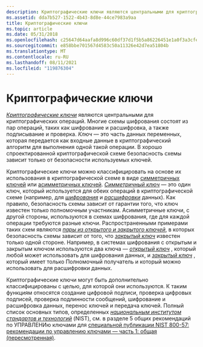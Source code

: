 ```yaml
---
description: Криптографические ключи являются центральными для криптографических операций.
ms.assetid: dda7b527-1522-4b43-8d8e-44ce7983a9aa
title: Криптографические ключи
ms.topic: article
ms.date: 05/31/2018
ms.openlocfilehash: c25647d64aafa8d996c60df37d1f5b5a86226451e1a0f3a3cfefc7ef405f3a11
ms.sourcegitcommit: e858bbe701567d4583c50a11326e42d7ea51804b
ms.translationtype: MT
ms.contentlocale: ru-RU
ms.lasthandoff: 08/11/2021
ms.locfileid: "119876304"
---
```

# <a name="cryptographic-keys"></a>Криптографические ключи

[*Криптографические ключи*](../secgloss/c-gly.md) являются центральными для криптографических операций. Многие схемы шифрования состоят из пар операций, таких как шифрование и расшифровка, а также подписывание и проверка. *Ключ* — это часть данных переменных, которая передается как входные данные в криптографический алгоритм для выполнения одной такой операции. В хорошо спроектированной криптографической схеме безопасность схемы зависит только от безопасности используемых ключей.

Криптографические ключи можно классифицировать на основе их использования в криптографической схеме в виде [симметричных ключей](symmetric-keys.md) или [асимметричных ключей](public-private-key-pairs.md). [*Симметричный ключ*](../secgloss/s-gly.md) — это один ключ, который используется для обеих операций в криптографической схеме (например, для [*шифрования*](../secgloss/e-gly.md) и [*расшифровки*](../secgloss/d-gly.md) данных). Как правило, безопасность схемы зависит от гарантии того, что ключ известен только полномочным участникам. Асимметричные ключи, с другой стороны, используются в схемах шифрования, где для каждой операции требуются разные ключи. Распространенными примерами таких схем являются [*пары из открытого и закрытого ключей*](../secgloss/p-gly.md), в которых безопасность схемы зависит от того, что [*закрытый ключ*](../secgloss/p-gly.md) известен только одной стороне. Например, в системах шифрования с открытым и закрытым ключом используются два ключа — [*открытый ключ*](../secgloss/p-gly.md) , который любой может использовать для шифрования данных, и [*закрытый ключ*](../secgloss/p-gly.md) , который имеет только Полномочный получатель и который можно использовать для расшифровки данных.

Криптографические ключи могут быть дополнительно классифицированы с целью, для которой они используются. К таким функциям относятся создание цифровой подписи, проверка цифровых подписей, проверка подлинности сообщений, шифрование и расшифровка данных, перенос ключей и передача ключей. Полный список основных типов, определенных [*национальным институтом стандартов и технологий*](../secgloss/n-gly.md) (NIST), см. в разделе 5 общих рекомендаций по УПРАВЛЕНИю ключами для [специальной публикации NIST 800-57: рекомендации по управлению ключами — часть 1: общая (пересмотренная)](https://csrc.nist.gov/publications/nistpubs/800-57/sp800-57-Part1-revised2_Mar08-2007.pdf).

 

 

